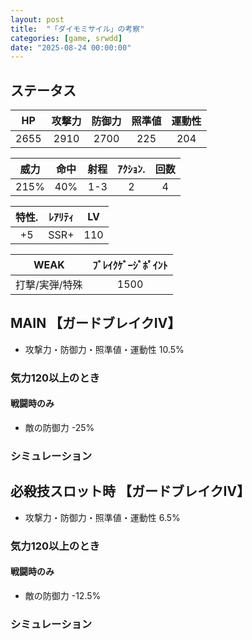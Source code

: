 ```yaml
---
layout: post
title:  "「ダイモミサイル」の考察"
categories: [game, srwdd]
date: "2025-08-24 00:00:00"
---
```


## ステータス

|   HP   | 攻撃力  | 防御力  | 照準値  | 運動性  |
|:------:|:------:|:------:|:------:|:------:|
|  2655  |  2910  |  2700  |  225   |  204   |

| 威力    | 命中   | 射程    | ｱｸｼｮﾝ.  | 回数 |
|:------:|:------:|:------:|:------:|:----:|
| 215%   |  40%   | 1-3    |   2    |  4   |

| 特性. | ﾚｱﾘﾃｨ  | LV  |
|:----:|:------:|:---:|
| +5   | SSR+   | 110 |

| WEAK           |   ﾌﾞﾚｲｸｹﾞｰｼﾞﾎﾟｲﾝﾄ  |
|:--------------:|:----------------:|
| 打撃/実弾/特殊   |      1500        |

## MAIN 【ガードブレイクⅣ】
- 攻撃力・防御力・照準値・運動性 10.5%

### 気力120以上のとき
#### 戦闘時のみ
- 敵の防御力 -25%

### シミュレーション

<canvas id="chart-1" style="background-color: #fff"></canvas>

<script src="https://cdn.jsdelivr.net/npm/chart.js"></script>
<script src="https://cdn.jsdelivr.net/npm/chartjs-plugin-datalabels@2.0.0"></script>

<script>
  function updateChart() {
    const stats = calculateMainStats();
    // chart
    const ctx1 = document.getElementById('chart-1');
    if (Chart.getChart('chart-1')) {
      Chart.getChart('chart-1')?.destroy();
    }
    new Chart(ctx1, {
      type: 'radar',
      plugins: [ChartDataLabels],
      options: {
        plugins: {
          datalabels: {
            color: '#000',
            font: {
              weight: 'bold',
              size: 16
            },
            formatter: function(value, context) {
              return value.toFixed(1) + '%';
            }
          }
        }
      },
      data: {
        labels: ["HP", "攻撃力", "防御力", "照準値", "運動性"],
        datasets: [
          {
            label: `MAIN`,
            data: [
              stats.hp,
              stats.attack,
              stats.defense,
              stats.accuracy,
              stats.mobility
            ]
          }
        ]
      }
    });
  }
  // MAIN
  function calculateMainStats() {
    return {
      hp: 0,
      attack: 10.5,
      defense: 10.5,
      accuracy: 10.5,
      mobility: 10.5
    };
  }
  document.addEventListener('DOMContentLoaded', updateChart);
</script>

## 必殺技スロット時 【ガードブレイクⅣ】
- 攻撃力・防御力・照準値・運動性 6.5%

### 気力120以上のとき
#### 戦闘時のみ
- 敵の防御力 -12.5%

### シミュレーション

<canvas id="chart-2" style="background-color: #fff"></canvas>

<script>
  function updateChartSpecial() {
    const stats = calculateSpecialStats();
    // chart
    const ctx1 = document.getElementById('chart-2');
    if (Chart.getChart('chart-2')) {
      Chart.getChart('chart-2')?.destroy();
    }
    new Chart(ctx1, {
      type: 'radar',
      plugins: [ChartDataLabels],
      options: {
        plugins: {
          datalabels: {
            color: '#000',
            font: {
              weight: 'bold',
              size: 16
            },
            formatter: function(value, context) {
              return value.toFixed(1) + '%';
            }
          }
        }
      },
      data: {
        labels: ["HP", "攻撃力", "防御力", "照準値", "運動性"],
        datasets: [
          {
            label: `必殺技スロット時`,
            data: [
              stats.hp,
              stats.attack,
              stats.defense,
              stats.accuracy,
              stats.mobility
            ]
          }
        ]
      }
    });
    // 必殺技スロット時
    function calculateSpecialStats() {
      return {
        hp: 0,
        attack: 6.5,
        defense: 6.5,
        accuracy: 6.5,
        mobility: 6.5
      };
    }
  }
  document.addEventListener('DOMContentLoaded', updateChartSpecial);
</script>
